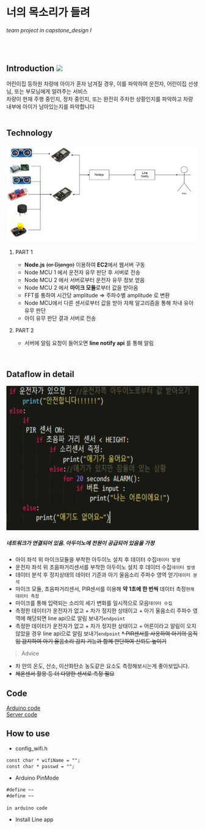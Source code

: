 # 너의 목소리가 들려
###### team project in capstone_design I
<br/>
    
## Introduction <img src="https://github.com/micaellajimini/capstone_team/blob/master/image/introduction.png" width=30> 
어린이집 등하원 차량에 아이가 혼자 남겨질 경우, 이를 파악하여 운전자, 어린이집 선생님, 또는 부모님에게 알려주는 서비스<br/>
차량이 현재 주행 중인지, 정차 중인지, 또는 완전히 주차한 상황인지를 파악하고 차량 내부에 아이가 남아있는지를 파악합니다
<br/><br/>
## Technology
<img src="https://github.com/micaellajimini/capstone_team/blob/master/image/diagram.png" width=750>

1. PART 1
    - **Node.js** ~~(or Django)~~ 이용하여 **EC2**에서 웹서버 구동
    - Node MCU 1 에서 운전자 유무 판단 후 서버로 전송
    - Node MCU 2 에서 서버로부터 운전자 유무 정보 얻음
    - Node MCU 2 에서 **마이크 모듈**로부터 값을 받아옴
    - FFT를 통하여 시간당 amplitude => 주파수별 amplitude 로 변환
    - Node MCU에서 다른 센서로부터 값을 받아 자체 알고리즘을 통해 차내 유아 유무 판단
    - 아이 유무 판단 결과 서버로 전송

2. PART 2
    - 서버에 알림 요청이 들어오면 **line notify api** 를 통해 알림    
    

<br/>

## Dataflow in detail
<img src="https://github.com/micaellajimini/capstone_team/blob/master/image/sudo_code.png" width=600>
<br/>

##### **_네트워크가 연결되어 있음. 아두이노에 전원이 공급되어 있음을 가정_**
* 아이 좌석 위 마이크모듈을 부착한 아두이노 설치 후 데이터 수집`데이터 발생`
* 운전자 좌석 위 초음파거리센서를 부착한 아두이노 설치 후 데이터 수집`데이터 발생`
* 데이터 분석 후 정지상태의 데이터 기준과 아기 울음소리 주파수 영역 얻기`데이터 분석`
* 마이크 모듈, 초음파거리센서, PIR센서를 이용해 **약 1초에 한 번씩** 데이터 측정`현재 데이터 측정`
* 마이크를 통해 입력되는 소리의 세기 변화를 일시적으로 모음`데이터 수집`
* 측정한 데이터가 운전자가 없고 + 차가 정지한 상태이고 + 아기 울음소리 주파수 영역에 해당되면 line api으로 알림 보내기`endpoint`
* 측정한 데이터가 운전자가 없고 + 차가 정지한 상태이고 + 어른이라고 알림이 오지 않았을 경우 line api으로 알림 보내기`endpoint`
~~* PIR센서를 사용하여 아기의 움직임 감지하여 아기 울음소리 감지 기능과 함께 판단하여 신뢰도 높이기~~

> Advice 
* 차 안의 온도, 산소, 이산화탄소 농도같은 요소도 측정해보시는게 좋아보입니다.
* ~~체온센서 활용 등 더 다양한 센서로 측정 필요~~

## Code

[Arduino code](https://github.com/micaellajimini/capstone_team/blob/master/merge/merge.ino)
<br/>
[Server code](https://github.com/micaellajimini/capstone_team/blob/master/index.js)

## How to use

* config_wifi.h
```
const char * wifiName = "";
const char * passwd = "";
```

* Arduino PinMode
```
#define ~~
#define ~~

in arduino code
```

* Install Line app
